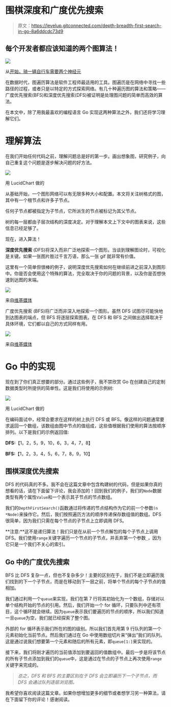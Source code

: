 # 围棋深度和广度优先搜索

> 原文：<https://levelup.gitconnected.com/depth-breadth-first-search-in-go-8a6ddcdc73d9>

## 每个开发者都应该知道的两个图算法！

![](img/90284180cb3e2f684cf9c5f1beb86583.png)

从[开始，骑一辆自行车需要两个神经元](http://paradise.caltech.edu/~cook/papers/TwoNeurons.pdf)

在数据时代，图遍历算法是软件工程师最适用的工具。图遍历是在网络中寻找一些路径的过程，或者只是以特定的方式探索网络。有几十种遍历图的算法和策略——广度优先搜索(BFS)和深度优先搜索(DFS)被证明是处理图问题的简单而高效的算法。

在本文中，除了用我最喜欢的编程语言 Go 实现这两种算法之外，我们还将学习理解它们。

# 理解算法

在我们开始任何代码之前，理解问题总是好的第一步。画出想象图，研究例子，向自己重复这个问题是逐步解决问题的好方法。

![](img/026e28621bce79ad29b4a6ec4577b81c.png)

用 LucidChart 做的

从基础开始，一个图形网络可以有无限多种大小和配置。本文将关注树格式的图，其中有一个根节点和许多子节点。

任何子节点都被指定为子节点，它所派生的节点被标记为其父节点。

树的每一层都由子层次结构的深度决定。对于理解本文上下文中的图表来说，这些信息已经足够了。

现在，进入算法！

**深度优先搜索** (DFS)将深入而非广泛地探索一个图形。当谈到理解图论时，可视化是关键。如果一张图片胜过千言万语，那么一张 gif 就非常有价值。

这里有一个简单但很棒的例子，说明深度优先搜索如何在继续前进之前深入到图形中。你是否会使用这个特殊的算法，完全取决于你的问题的背景，以及你是否想快速到达图的末端。

![](img/ca8e407069813475a3fe7af904798bb5.png)

来自[维基媒体](https://commons.wikimedia.org/wiki/File:Depth-First-Search.gif)

广度优先搜索 (BFS)将广泛而非深入地探索一个图形。虽然 DFS 试图尽可能快地到达图表的端点，但 BFS 将逐层探索图表。在 DFS 和 BFS 之间做出选择取决于具体环境，它们都以自己的方式同样有用。

![](img/3ff8bb464700080c5f636807c03d3635.png)

来自[维基媒体](https://commons.wikimedia.org/wiki/File:Breadth-First-Search-Algorithm.gif)

# Go 中的实现

现在到了你们真正想要的部分。通过这些例子，我不禁欣赏 Go 在创建自己的定制数据类型时所提供的简单性。这是我们将使用的示例树:

![](img/37b8a72319e427e5305237ff1441798a.png)

用 LucidChart 做的

在编码面试中，经常会要求在这样的树上执行 DFS 或 BFS。像这样的问题通常要求返回一个数组，该数组由图中节点的值组成，这些值根据我们使用的算法按顺序排列。以下是我们的示例返回值:

**DFS:**【1，2，5，9，10，6，3，4，7，8】

**BFS:**【1，2，3，4，5，6，7，8，9，10】

## 围棋深度优先搜索

DFS 的代码真的不多。我不会在这篇文章中包含构建树的代码，但是如果你真的想看的话，请在下面留下评论，我会添加的！回到我们的例子，我们的`Node`数据类型有两个属性`Value`和一个表示其子节点的节点数组。

我们的`DepthFirstSearch()`函数通过将传递的节点结构作为它的前一个参数`(n *Node)`来操作它。然后，我们按照遍历方法的顺序传递保存数组值的数组。DFS 很简单，因为我们只需在每个节点的子节点上立即调用 DFS。

**注意:**这不是递归算法！我们只是在从前一个节点解包的每个子节点上调用 DFS。我们使用`range`关键字遍历一个节点的子节点，并丢弃第一个参数`_`，因为它只是一个我们不关心的索引。

## **Go 中的广度优先搜索**

BFS 比 DFS 复杂一点，但也不复杂多少！主要的区别在于，我们不是立即遍历我们找到的下一个子节点，而是在移动到下一层之前，将单个节点的每个子节点的值相加。

我们通过利用一个`queue`来实现，我们在第 7 行将其初始化为一个数组，存储对以单个结构开始的节点的引用。然后，我们开始一个 for 循环，只要队列中还有项目，这个循环就会继续。因为`queue`表示我们要遍历的节点的顺序，所以我们知道一旦`queue`为空，我们就已经探索了整个图。

外部的 for 循环表示我们所在的图的级别。所以我们首先用第 9 行队列的第一个元素初始化当前节点。然后我们通过在 Go 中使用数组切片来“弹出”我们的队列。这是通过说我们想要第一个元素和随后的所有元素，即`queue[1:]`来实现的。

接下来，我们将刚才遍历的当前值添加到要返回的值数组中。最后一步是将该节点的所有子节点添加到我们的`queue`中，这是通过在节点的子节点上再次使用`range`关键字来完成的。

> *总之，DFS 和 BFS 的主要区别在于 DFS 会立即遍历下一个子节点，而 DFS 会通过队列逐层浏览图。*

我希望你喜欢阅读这篇文章。如果你想增加更多的细节或者想学习另一种算法，请在下面留下你的评论！感谢阅读。
